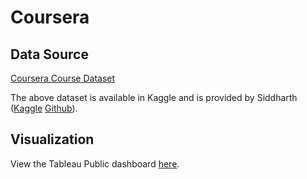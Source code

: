 # Coursera

## Data Source
[Coursera Course Dataset](https://www.kaggle.com/siddharthm1698/coursera-course-dataset)

The above dataset is available in Kaggle and is provided by Siddharth ([Kaggle](https://www.kaggle.com/siddharthm1698) [Github](https://github.com/Siddharth1698)).

## Visualization
View the Tableau Public dashboard [here](https://public.tableau.com/views/Coursera_16394058519850/Dashboard1?:language=en-US&:display_count=n&:origin=viz_share_link).
